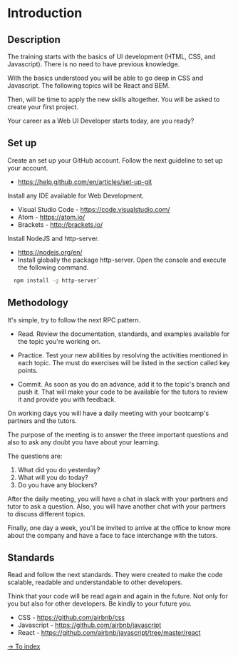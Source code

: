 # Introduction

## Description

The training starts with the basics of UI development (HTML, CSS, and Javascript). There is no need to have previous knowledge.

With the basics understood you will be able to go deep in CSS and Javascript. The following topics will be React and BEM.

Then, will be time to apply the new skills altogether. You will be asked to create your first project.

Your career as a Web UI Developer starts today, are you ready?

## Set up

Create an set up your GitHub account. Follow the next guideline to set up your account.

- https://help.github.com/en/articles/set-up-git

Install any IDE available for Web Development.

- Visual Studio Code - https://code.visualstudio.com/
- Atom - https://atom.io/
- Brackets - http://brackets.io/

Install NodeJS and http-server.

- https://nodejs.org/en/
- Install globally the package http-server. Open the console and execute the following command.
 ```bash
   npm install -g http-server`
 ```

## Methodology

It's simple, try to follow the next RPC pattern.

- Read. Review the documentation, standards, and examples available for the topic you're working on.

- Practice. Test your new abilities by resolving the activities mentioned in each topic. The must do exercises will be listed in the section called key points.

- Commit. As soon as you do an advance, add it to the topic's branch and push it. That will make your code to be available for the tutors to review it and provide you with feedback.

On working days you will have a daily meeting with your bootcamp's partners and the tutors.

The purpose of the meeting is to answer the three important questions and also to ask any doubt you have about your learning.

The questions are:

1. What did you do yesterday?
2. What will you do today?
3. Do you have any blockers?

After the daily meeting, you will have a chat in slack with your partners and tutor to ask a question. Also, you will have another chat with your partners to discuss different topics.

Finally, one day a week, you'll be invited to arrive at the office to know more about the company and have a face to face interchange with the tutors.

## Standards

Read and follow the next standards. They were created to make the code scalable, readable and understandable to other developers.

Think that your code will be read again and again in the future. Not only for you but also for other developers. Be kindly to your future you.

- CSS - https://github.com/airbnb/css
- Javascript - https://github.com/airbnb/javascript
- React - https://github.com/airbnb/javascript/tree/master/react

[-> To index](../README.md#title)
